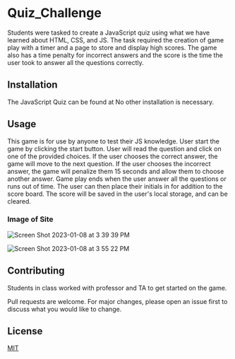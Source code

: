 # Quiz_Challenge

Students were tasked to create a JavaScript quiz using what we have learned about HTML, CSS, and JS.  The task required the creation of game play with a timer and a page to store and display high scores.  The game also has a time penalty for incorrect answers and the score is the time the user took to answer all the questions correctly. 

## Installation

The JavaScript Quiz can be found at  No other installation is necessary.

## Usage
This game is for use by anyone to test their JS knowledge. 
User start the game by clicking the start button.
User will read the question and click on one of the provided choices.
If the user chooses the correct answer, the game will move to the next question.
If the user chooses the incorrect answer, the game will penalize them 15 seconds and allow them to choose another answer.
Game play ends when the user answer all the questions or runs out of time. 
The user can then place their initials in for addition to the score board.
The score will be saved in the user's local storage, and can be cleared. 

### Image of Site
![Screen Shot 2023-01-08 at 3 39 39 PM](https://user-images.githubusercontent.com/118683737/211220868-abf64961-8f02-4c4d-b8a5-8b38dc887d0e.png)

![Screen Shot 2023-01-08 at 3 55 22 PM](https://user-images.githubusercontent.com/118683737/211221031-1c2b0527-1eeb-460c-a076-e773772b1112.png)



## Contributing
Students in class worked with professor and TA to get started on the game.  

Pull requests are welcome. For major changes, please open an issue first
to discuss what you would like to change.


## License

[MIT](https://choosealicense.com/licenses/mit/)
